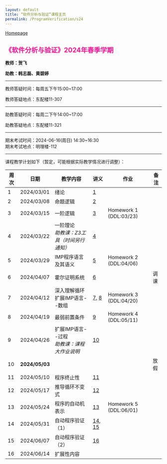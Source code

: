 ```yaml
---
layout: default
title: “软件分析与验证”课程主页
permalink: /ProgramVerification/s24
---
```


[Homepage](../../../index.html)

## <font color=FF1493>《软件分析与验证》2024年春季学期</font>

**教师：贺飞**

**助教：韩志磊、黄碧婷**

---

教师答疑时间：每周五下午15:00~17:00

教师答疑地点：东配楼11-307

---

助教答疑时间：每周二下午14:00~17:00

助教答疑地点：东配楼11-321

---

期末考试时间：2024-06-16(周日) 14:30~16:30	 
期末考试地点：明理楼-112 

---

课程教学计划如下（暂定，可能根据实际教学情况进行调整）：

| 周次 | 日期  | 教学内容  | 讲义  | 作业    | 备注   |
| ---- | ---------- | ------- | --------- | -------- | -------- |
| 1    | 2024/03/01 | 绪论    | [1](./lectures/handout-1-example-program-gcd.pdf) |    |     |
| 2    | 2024/03/08 | 命题逻辑   | [2](./lectures/handout-2-propositional-logic.pdf) |  |                    |
| 3    | 2024/03/15 | 一阶逻辑 | [3](./lectures/handout-3-first-order-logic.pdf) | Homework 1 (DDL:03/23) |  |
| 4    | 2024/03/22 | 一阶理论<br />*助教课：Z3工具（时间另行通知）*| [4](./lectures/handout-4-theories.pdf) |  |  |
| 5    | 2024/03/29 | IMP程序语言及其语义 | [5](./lectures/handout-5-program-semantics.pdf)  | Homework 2 (DDL:04/06) |  |
| 6    | 2024/04/07 | 霍尔证明系统 | [6](./lectures/handout-6-hoare.pdf)  |  | 调课 |
| 7    | 2024/04/12 | 深入理解循环<br />扩展IMP语言--数组 | [7](./lectures/handout-7-loop.pdf), [8](./lectures/handout-8-array.pdf) | Homework 3 (DDL:04/20) |  |
| 8    | 2024/04/19 | 最弱前置条件 |[9](./lectures/handout-9-predicate-transformation.pdf)  | Homework 4 (DDL:05/11) |  |
| 9    | 2024/04/26 | 扩展IMP语言--过程<br/>*助教课：课程大作业说明* |[10](./lectures/handout-10-procedure.pdf)  |  |  |
| 10   | <b>2024/05/03</b> |  |  |  | 放假 |
| 11   | 2024/05/10 | 程序终止性 | [11](./lectures/handout-11-termination.pdf) |    |       |
| 12   | 2024/05/17 | 推导循环不变式 | [12](./lectures/handout-12-annotation.pdf)  |       |        |
| 13   | 2024/05/24 | 程序的自动机表示 | [13](./lectures/handout-13-cfa.pdf) | Homework 5 (DDL:06/01) |      |
| 14   | 2024/05/31 | 自动程序验证（1） | [14](./lectures/handout-14-strongest-postcondition.pdf), [15](./lectures/handout-15-bmc.pdf)   |   |               |
| 15   | 2024/06/07 | 自动程序验证（2）|  [16](./lectures/handout-16-absref.pdf)    |      |               |
| 16   | 2024/06/14 | 扩展性内容 |      |      |               |
